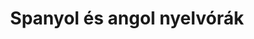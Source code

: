 ---
layout: header-slide
title: Spanyol és angol nyelvórák
description: Egyéni és kiscsoportos vállalati tanfolyamok,<br/> magánórák.
button: Reszletek
---